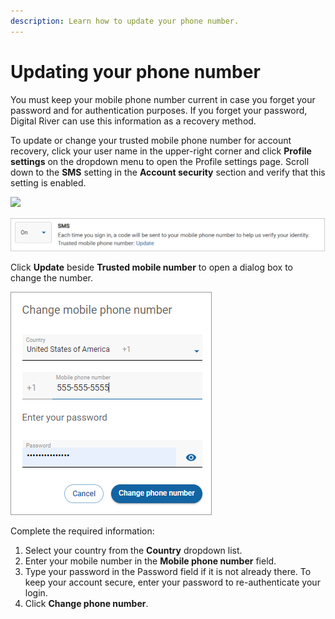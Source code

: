 ```yaml
---
description: Learn how to update your phone number.
---
```


# Updating your phone number

You must keep your mobile phone number current in case you forget your password and for authentication purposes. If you forget your password, Digital River can use this information as a recovery method.

To update or change your trusted mobile phone number for account recovery, click your user name in the upper-right corner and click **Profile settings** on the dropdown menu to open the Profile settings page. Scroll down to the **SMS** setting in the **Account security** section and verify that this setting is enabled.

![](../../../.gitbook/assets/MFA\_personal\_information.png)

<div align="left">

<img src="../../../.gitbook/assets/MFA_sms_on_update_phone (1).png" alt="">

</div>

Click **Update** beside **Trusted mobile number** to open a dialog box to change the number.

<div align="left">

<img src="../../../.gitbook/assets/ChangeMobilePhoneNumber (2).png" alt="">

</div>

Complete the required information:

1. Select your country from the **Country** dropdown list.
2. Enter your mobile number in the **Mobile phone number** field.
3. Type your password in the Password field if it is not already there. To keep your account secure, enter your password to re-authenticate your login.
4. Click **Change phone number**.
